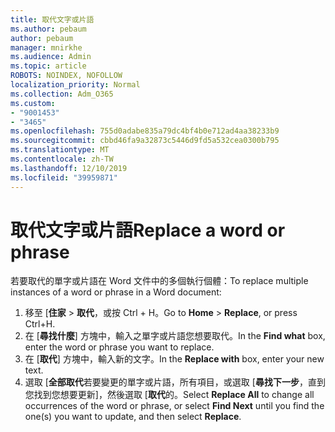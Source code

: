 ```yaml
---
title: 取代文字或片語
ms.author: pebaum
author: pebaum
manager: mnirkhe
ms.audience: Admin
ms.topic: article
ROBOTS: NOINDEX, NOFOLLOW
localization_priority: Normal
ms.collection: Adm_O365
ms.custom:
- "9001453"
- "3465"
ms.openlocfilehash: 755d0adabe835a79dc4bf4b0e712ad4aa38233b9
ms.sourcegitcommit: cbbd46fa9a32873c5446d9fd5a532cea0300b795
ms.translationtype: MT
ms.contentlocale: zh-TW
ms.lasthandoff: 12/10/2019
ms.locfileid: "39959871"
---
```

# <a name="replace-a-word-or-phrase"></a><span data-ttu-id="b2b1a-102">取代文字或片語</span><span class="sxs-lookup"><span data-stu-id="b2b1a-102">Replace a word or phrase</span></span>

<span data-ttu-id="b2b1a-103">若要取代的單字或片語在 Word 文件中的多個執行個體：</span><span class="sxs-lookup"><span data-stu-id="b2b1a-103">To replace multiple instances of a word or phrase in a Word document:</span></span>

1. <span data-ttu-id="b2b1a-104">移至 [**住家** > **取代**，或按 Ctrl + H。</span><span class="sxs-lookup"><span data-stu-id="b2b1a-104">Go to **Home** > **Replace**, or press Ctrl+H.</span></span>
2. <span data-ttu-id="b2b1a-105">在 [**尋找什麼**] 方塊中，輸入之單字或片語您想要取代。</span><span class="sxs-lookup"><span data-stu-id="b2b1a-105">In the **Find what** box, enter the word or phrase you want to replace.</span></span> 
3. <span data-ttu-id="b2b1a-106">在 [**取代**] 方塊中，輸入新的文字。</span><span class="sxs-lookup"><span data-stu-id="b2b1a-106">In the **Replace with** box, enter your new text.</span></span>
3. <span data-ttu-id="b2b1a-107">選取 [**全部取代**若要變更的單字或片語，所有項目，或選取 [**尋找下一步**，直到您找到您想要更新]，然後選取 [**取代**的。</span><span class="sxs-lookup"><span data-stu-id="b2b1a-107">Select **Replace All** to change all occurrences of the word or phrase, or select **Find Next** until you find the one(s) you want to update, and then select **Replace**.</span></span>